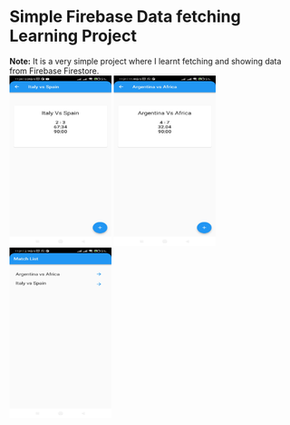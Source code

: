 # Simple Firebase Data fetching Learning Project

<b>Note:</b> It is a very simple project where I learnt fetching and showing data from Firebase Firestore. <br>
<img src="https://github.com/abdurrahmanador/firebase_practice_project/blob/master/f2.jpg" width=180 height=300>
<img src="https://github.com/abdurrahmanador/firebase_practice_project/blob/master/f3.jpg" width=180 height=300>
<img src="https://github.com/abdurrahmanador/firebase_practice_project/blob/master/f4.jpg" width=180 height=300>
